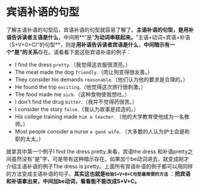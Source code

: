 # 宾语补语的句型

了解主语补语的句型后，宾语补语的句型就容易了解了。**主语补语的句型，是用补语告诉读者主语是什么**，中间用**“是”**为动词串联起来。**“主语+动词+宾语+补语（S+V+0+C)”的句型**，则是**用补语告诉读者宾语是什么**，**中间暗示有一个“是”的关系**存在。请看看下面这些宾语补语的例子：
>  
- I find the dress `pretty`.（我觉得这衣服很漂亮。）
- The meat made the dog `friendly`.（肉让狗变得很友善。）
- They consider his demands `reasonable`.（他们认为他的要求是合理的。）
- He found the trip `exciting`.（他觉得这次旅行很刺激。）
- The food made me `sick`.（这种食物使我想吐。）
- I don't find the drug `bitter`.（我并不觉得药很苦。）
- I consider the story `false`.（我认为故事是捏造的。）
- His college training made `him a teacher`.
（他的大学教育使他成为一名教师。）
- Most people consider a nurse `a good wife`.
（大多数的人认为护士会是称职的太太。）

就拿其中第一个例子I find the dress pretty.来看，宾语the dress 和补语pretty之间虽然没有“是”字，可是带有这种暗示存在。如果加个be动词进去，就变成刚才介绍主语补语的例子The dress is pretty。上面所有宾语补语的例子都可以用同样的方法变成主语补语的句子。**其实这也就是`检验S+V+0+C句型最简便的方法`** ：**把宾语和补语拿出来，中间加be动词，看看能不能改成S+V+C。**